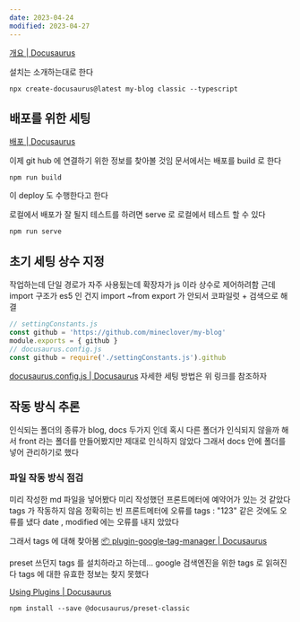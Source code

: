 ```yaml
---
date: 2023-04-24
modified: 2023-04-27
---
```

[개요 | Docusaurus](https://docusaurus.io/ko/docs)

설치는 소개하는대로 한다

```
npx create-docusaurus@latest my-blog classic --typescript
```

## 배포를 위한 세팅

[배포 | Docusaurus](https://docusaurus.io/ko/docs/deployment)

이제 git hub 에 연결하기 위한 정보를 찾아볼 것임
문서에서는 배포를 build 로 한다

```
npm run build
```

이 deploy 도 수행한다고 한다

로컬에서 배포가 잘 될지 테스트를 하려면 serve 로 로컬에서 테스트 할 수 있다

```
npm run serve
```

## 초기 세팅 상수 지정

작업하는데 단일 경로가 자주 사용됬는데 확장자가 js 이라 상수로 제어하려함
근데 import 구조가 es5 인 건지 import ~from export 가 안되서 코파일럿 + 검색으로 해결

```js
// settingConstants.js
const github = 'https://github.com/mineclover/my-blog'
module.exports = { github }
// docusaurus.config.js
const github = require('./settingConstants.js').github
```

[docusaurus.config.js | Docusaurus](https://docusaurus.io/docs/api/docusaurus-config#onBrokenLinks)
자세한 세팅 방법은 위 링크를 참조하자

## 작동 방식 추론

인식되는 폴더의 종류가 blog, docs 두가지 인데
혹시 다른 폴더가 인식되지 않을까 해서 front 라는 폴더를 만들어봤지만 제대로 인식하지 않았다
그래서 docs 안에 폴더를 넣어 관리하기로 했다

### 파일 작동 방식 점검

미리 작성한 md 파일을 넣어봤다
미리 작성했던 프론트메터에 예약어가 있는 것 같았다 tags 가 작동하지 않음
정확히는 빈 프론트메터에 오류를
tags : "123" 같은 것에도 오류를 냈다
date , modified 에는 오류를 내지 았았다

그래서 tags 에 대해 찾아봄
[📦 plugin-google-tag-manager | Docusaurus](https://docusaurus.io/docs/api/plugins/@docusaurus/plugin-google-tag-manager)

preset 쓰던지 tags 를 설치하라고 하는데... google 검색엔진을 위한 tags 로 읽혀진다
tags 에 대한 유효한 정보는 찾지 못했다

[Using Plugins | Docusaurus](https://docusaurus.io/docs/using-plugins#docusauruspreset-classic)

```
npm install --save @docusaurus/preset-classic
```

